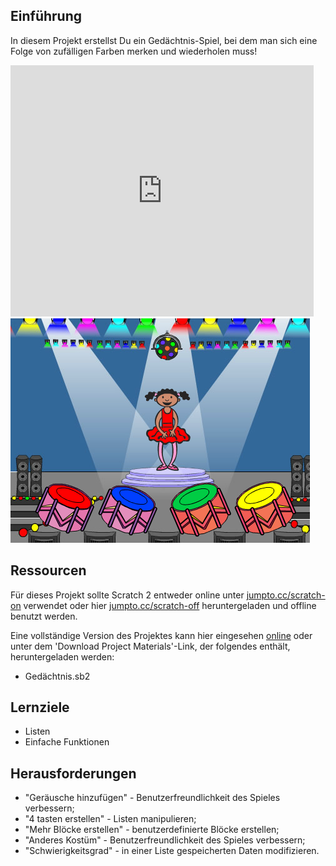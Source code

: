 ## Einführung

In diesem Projekt erstellst Du ein Gedächtnis-Spiel, bei dem man sich eine Folge von zufälligen Farben merken und wiederholen muss!

<div class="scratch-preview">
  <iframe allowtransparency="true" width="485" height="402" src="https://scratch.mit.edu/projects/embed/34874510/?autostart=false" frameborder="0"></iframe>
  <img src="images/colour-final.png">
</div>

## Ressourcen
Für dieses Projekt sollte Scratch 2 entweder online unter [jumpto.cc/scratch-on](http://jumpto.cc/scratch-on) verwendet oder hier [jumpto.cc/scratch-off](http://jumpto.cc/scratch-off) heruntergeladen und offline benutzt werden.

Eine vollständige Version des Projektes kann hier eingesehen <a href="http://scratch.mit.edu/projects/34874510/#editor">online</a> oder unter dem 'Download Project Materials'-Link, der folgendes enthält, heruntergeladen werden:

+ Gedächtnis.sb2

## Lernziele
+ Listen
+ Einfache Funktionen

## Herausforderungen
+ "Geräusche hinzufügen" - Benutzerfreundlichkeit des Spieles verbessern;
+ "4 tasten erstellen" - Listen manipulieren;
+ "Mehr Blöcke erstellen" - benutzerdefinierte Blöcke erstellen;
+ "Anderes Kostüm" - Benutzerfreundlichkeit des Spieles verbessern;
+ "Schwierigkeitsgrad" - in einer Liste gespeicherten Daten modifizieren.
